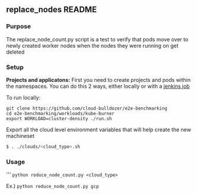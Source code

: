## replace_nodes README

### Purpose 
The replace_node_count.py script is a test to verify that pods move over to newly created worker nodes when the nodes they were running on get deleted

### Setup

**Projects and applicatons:** 
First you need to create projects and pods within the namespaces. You can do this 2 ways, either locally or with a [jenkins job](https://mastern-jenkins-csb-openshift-qe.apps.ocp-c1.prod.psi.redhat.com/job/scale-ci/job/e2e-benchmarking-multibranch-pipeline/job/kube-burner/)

To run locally: 
```
git clone https://github.com/cloud-bulldozer/e2e-benchmarking
cd e2e-benchmarking/workloads/kube-burner
export WORKLOAD=cluster-density ./run.sh
```


Export all the cloud level environment variables that will help create the new machineset 
```sh
$ . ./clouds/<cloud_type>.sh
```


### Usage 

'''
```python reduce_node_count.py <cloud_type>```

Ex.) ```python reduce_node_count.py gcp```
